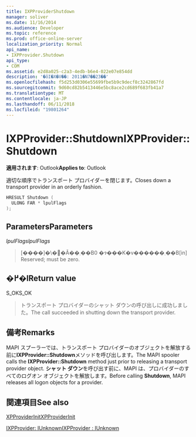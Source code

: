 ```yaml
---
title: IXPProviderShutdown
manager: soliver
ms.date: 11/16/2014
ms.audience: Developer
ms.topic: reference
ms.prod: office-online-server
localization_priority: Normal
api_name:
- IXPProvider.Shutdown
api_type:
- COM
ms.assetid: e2d8a025-c2a3-4edb-b6e4-022e07e854dd
description: '�ŏI�X�V��: 2011�N7��23��'
ms.openlocfilehash: f5d253d0306e55699fbe5b9c9decf8c3242867fd
ms.sourcegitcommit: 9d60cd82b5413446e5bc8ace2cd689f683fb41a7
ms.translationtype: MT
ms.contentlocale: ja-JP
ms.lasthandoff: 06/11/2018
ms.locfileid: "19801264"
---
```

# <a name="ixpprovidershutdown"></a><span data-ttu-id="d4468-103">IXPProvider::Shutdown</span><span class="sxs-lookup"><span data-stu-id="d4468-103">IXPProvider::Shutdown</span></span>

  
  
<span data-ttu-id="d4468-104">**適用されます**: Outlook</span><span class="sxs-lookup"><span data-stu-id="d4468-104">**Applies to**: Outlook</span></span> 
  
<span data-ttu-id="d4468-105">適切な順序でトランスポート プロバイダーを閉じます。</span><span class="sxs-lookup"><span data-stu-id="d4468-105">Closes down a transport provider in an orderly fashion.</span></span>
  
```cpp
HRESULT Shutdown (
  ULONG FAR * lpulFlags
);
```

## <a name="parameters"></a><span data-ttu-id="d4468-106">Parameters</span><span class="sxs-lookup"><span data-stu-id="d4468-106">Parameters</span></span>

 <span data-ttu-id="d4468-107">_lpulFlags_</span><span class="sxs-lookup"><span data-stu-id="d4468-107">_lpulFlags_</span></span>
  
> <span data-ttu-id="d4468-108">[����]�\�񂳂�Ă��܂��B0 �ɂ���K�v������܂��B</span><span class="sxs-lookup"><span data-stu-id="d4468-108">[in] Reserved; must be zero.</span></span>
    
## <a name="return-value"></a><span data-ttu-id="d4468-109">�߂�l</span><span class="sxs-lookup"><span data-stu-id="d4468-109">Return value</span></span>

<span data-ttu-id="d4468-110">S_OK</span><span class="sxs-lookup"><span data-stu-id="d4468-110">S_OK</span></span> 
  
> <span data-ttu-id="d4468-111">トランスポート プロバイダーのシャット ダウンの呼び出しに成功しました。</span><span class="sxs-lookup"><span data-stu-id="d4468-111">The call succeeded in shutting down the transport provider.</span></span>
    
## <a name="remarks"></a><span data-ttu-id="d4468-112">備考</span><span class="sxs-lookup"><span data-stu-id="d4468-112">Remarks</span></span>

<span data-ttu-id="d4468-113">MAPI スプーラーでは、トランスポート プロバイダーのオブジェクトを解放する前に**IXPProvider::Shutdown**メソッドを呼び出します。</span><span class="sxs-lookup"><span data-stu-id="d4468-113">The MAPI spooler calls the **IXPProvider::Shutdown** method just prior to releasing a transport provider object.</span></span> <span data-ttu-id="d4468-114">**シャット ダウン**を呼び出す前に、MAPI は、プロバイダーのすべてのログオン オブジェクトを解放します。</span><span class="sxs-lookup"><span data-stu-id="d4468-114">Before calling **Shutdown**, MAPI releases all logon objects for a provider.</span></span>
  
## <a name="see-also"></a><span data-ttu-id="d4468-115">関連項目</span><span class="sxs-lookup"><span data-stu-id="d4468-115">See also</span></span>



[<span data-ttu-id="d4468-116">XPProviderInit</span><span class="sxs-lookup"><span data-stu-id="d4468-116">XPProviderInit</span></span>](xpproviderinit.md)
  
[<span data-ttu-id="d4468-117">IXPProvider: IUnknown</span><span class="sxs-lookup"><span data-stu-id="d4468-117">IXPProvider : IUnknown</span></span>](ixpprovideriunknown.md)

